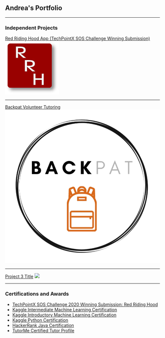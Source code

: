 ## Andrea's Portfolio

---

### Independent Projects

[Red Riding Hood App (TechPointX SOS Challenge Winning Submission)](/red_riding_hood)
<img src="images/red_riding_hood_logo.jpg?raw=true"/>

---
[Backpat Volunteer Tutoring](/backpat)
<img src="images/backpat_logo.png?raw=true"/>

---
[Project 3 Title](http://example.com/)
<img src="images/dummy_thumbnail.jpg?raw=true"/>

---

### Certifications and Awards

- [TechPointX SOS Challenge 2020 Winning Submission: Red Riding Hood](https://devpost.com/software/red-riding-hood-2i47k3)
- [Kaggle Intermediate Machine Learning Certification](https://www.kaggle.com/learn/certification/andreawynn/intermediate-machine-learning)
- [Kaggle Introductory Machine Learning Certification](https://www.kaggle.com/learn/certification/andreawynn/intro-to-machine-learning)
- [Kaggle Python Certification](https://www.kaggle.com/learn/certification/andreawynn/python)
- [HackerRank Java Certification](https://www.hackerrank.com/certificates/8e67b1460247)
- [TutorMe Certified Tutor Profile](https://tutorme.com/tutors/264453/)


